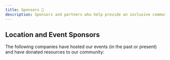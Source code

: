 ```yaml
---
title: Sponsors 💙
description: Sponsors and partners who help provide an inclusive community.
---
```


## Location and Event Sponsors

The following companies have hosted our events (in the past or present) and have donated resources to our community:
